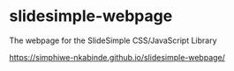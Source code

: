 # slidesimple-webpage
The webpage for the SlideSimple CSS/JavaScript Library

https://simphiwe-nkabinde.github.io/slidesimple-webpage/
